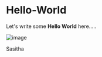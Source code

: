 # Hello-World

Let's write some **Hello World** here.....

![image](https://cdn-images-1.medium.com/max/2600/1*0KFB17_NGTPB0XWyc4BSgQ.jpeg)

Sasitha

